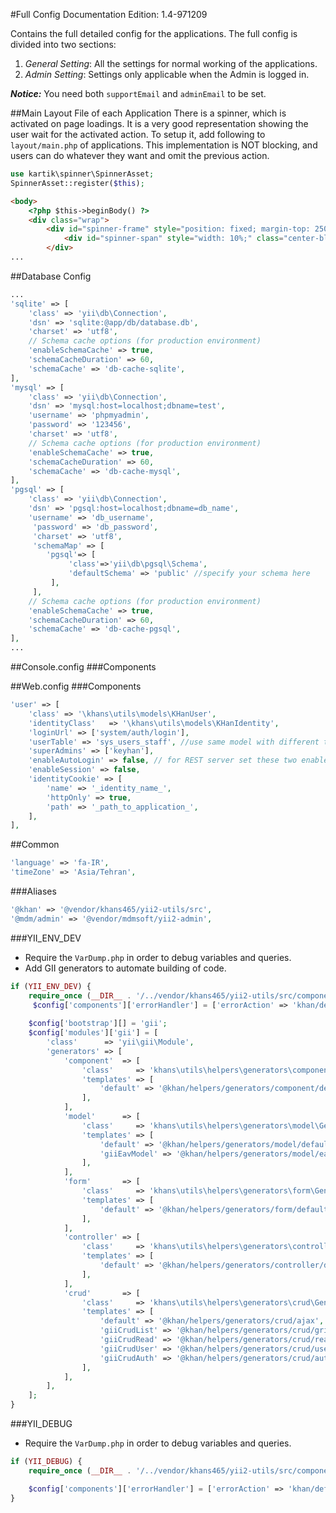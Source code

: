 #Full Config
Documentation Edition: 1.4-971209

Contains the full detailed config for the applications.
The full config is divided into two sections:
1. _General Setting_: All the settings for normal working of the applications.
1. _Admin Setting_: Settings only applicable when the Admin is logged in.

**_Notice:_** You need both `supportEmail` and `adminEmail` to be set.

##Main Layout File of each Application
There is a spinner, which is activated on page loadings. It is a very good representation showing the 
user wait for the activated action. To setup it, add following to `layout/main.php` of applications.
This implementation is NOT blocking, and users can do whatever they want and omit the previous action.
```php
use kartik\spinner\SpinnerAsset;
SpinnerAsset::register($this); 
```
```html
<body>
    <?php $this->beginBody() ?>
    <div class="wrap">
        <div id="spinner-frame" style="position: fixed; margin-top: 250px; width: 100%;">
            <div id="spinner-span" style="width: 10%;" class="center-block text-center"></div>
        </div>
...
```

##Database Config
```php
...
'sqlite' => [
    'class' => 'yii\db\Connection',
    'dsn' => 'sqlite:@app/db/database.db',
    'charset' => 'utf8',
    // Schema cache options (for production environment)
    'enableSchemaCache' => true,
    'schemaCacheDuration' => 60,
    'schemaCache' => 'db-cache-sqlite',
],
'mysql' => [
    'class' => 'yii\db\Connection',
    'dsn' => 'mysql:host=localhost;dbname=test',
    'username' => 'phpmyadmin',
    'password' => '123456',
    'charset' => 'utf8',
    // Schema cache options (for production environment)
    'enableSchemaCache' => true,
    'schemaCacheDuration' => 60,
    'schemaCache' => 'db-cache-mysql',
],
'pgsql' => [
    'class' => 'yii\db\Connection',
    'dsn' => 'pgsql:host=localhost;dbname=db_name',
    'username' => 'db_username',
     'password' => 'db_password',
     'charset' => 'utf8',
     'schemaMap' => [
        'pgsql'=> [
             'class'=>'yii\db\pgsql\Schema',
             'defaultSchema' => 'public' //specify your schema here
         ],
     ],
    // Schema cache options (for production environment)
    'enableSchemaCache' => true,
    'schemaCacheDuration' => 60,
    'schemaCache' => 'db-cache-pgsql',
],
...
```
##Console.config
###Components

##Web.config
###Components

```php
'user' => [
    'class' => '\khans\utils\models\KHanUser',
    'identityClass'   => '\khans\utils\models\KHanIdentity',
    'loginUrl' => ['system/auth/login'],
    'userTable' => 'sys_users_staff', //use same model with different tables for different applications
    'superAdmins' => ['keyhan'],
    'enableAutoLogin' => false, // for REST server set these two enable* to false
    'enableSession' => false,
    'identityCookie' => [
        'name' => '_identity_name_',
        'httpOnly' => true,
        'path' => '_path_to_application_',
    ],
],
```

##Common
```php
'language' => 'fa-IR',
'timeZone' => 'Asia/Tehran',
```

###Aliases

```php
'@khan' => '@vendor/khans465/yii2-utils/src',
'@mdm/admin' => '@vendor/mdmsoft/yii2-admin',
```

###YII_ENV_DEV

+ Require the `VarDump.php` in order to debug variables and queries.
+ Add GII generators to automate building of code. 
```php
if (YII_ENV_DEV) { 
    require_once (__DIR__ . '/../vendor/khans465/yii2-utils/src/components/VarDump.php');
     $config['components']['errorHandler'] = ['errorAction' => 'khan/default/error'];
   
    $config['bootstrap'][] = 'gii';
    $config['modules']['gii'] = [
        'class'      => 'yii\gii\Module',
        'generators' => [
            'component'  => [
                'class'     => 'khans\utils\helpers\generators\component\Generator',
                'templates' => [
                    'default' => '@khan/helpers/generators/component/default',
                ],
            ],
            'model'      => [
                'class'     => 'khans\utils\helpers\generators\model\Generator',
                'templates' => [
                    'default' => '@khan/helpers/generators/model/default',
                    'giiEavModel' => '@khan/helpers/generators/model/eav',
                ],
            ],
            'form'       => [
                'class'     => 'khans\utils\helpers\generators\form\Generator',
                'templates' => [
                    'default' => '@khan/helpers/generators/form/default',
                ],
            ],
            'controller' => [
                'class'     => 'khans\utils\helpers\generators\controller\Generator',
                'templates' => [
                    'default' => '@khan/helpers/generators/controller/default',
                ],
            ],
            'crud'       => [
                'class'     => 'khans\utils\helpers\generators\crud\Generator',
                'templates' => [
                    'default' => '@khan/helpers/generators/crud/ajax',
                    'giiCrudList' => '@khan/helpers/generators/crud/grid',
                    'giiCrudRead' => '@khan/helpers/generators/crud/read',
                    'giiCrudUser' => '@khan/helpers/generators/crud/user',
                    'giiCrudAuth' => '@khan/helpers/generators/crud/auth',
                ],
            ],
        ],
    ];
}
```

###YII_DEBUG
+ Require the `VarDump.php` in order to debug variables and queries.
```php
if (YII_DEBUG) { 
    require_once (__DIR__ . '/../vendor/khans465/yii2-utils/src/components/VarDump.php');

    $config['components']['errorHandler'] = ['errorAction' => 'khan/default/error'];
}
```
